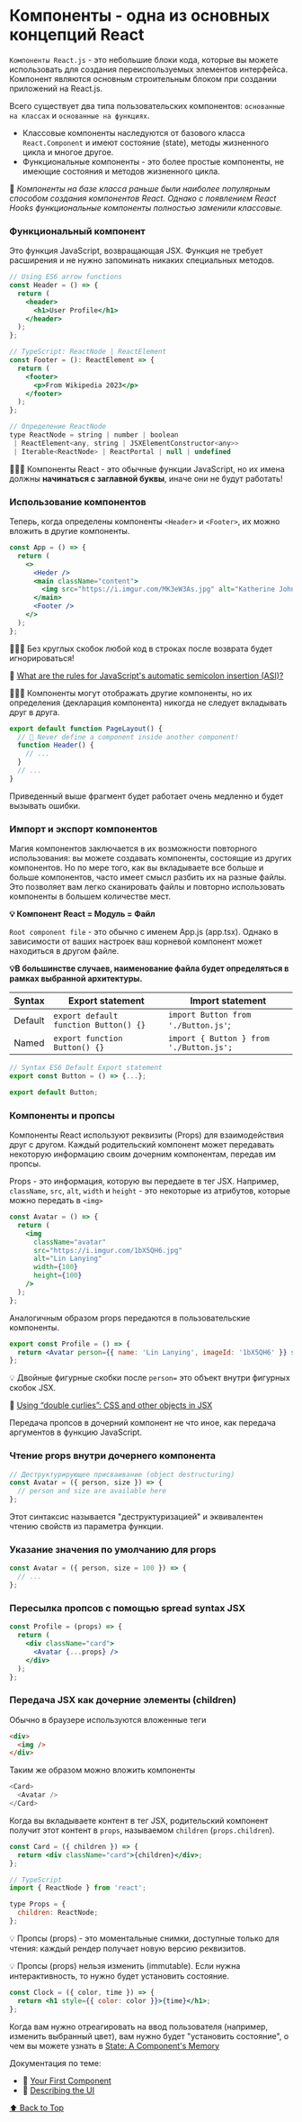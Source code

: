 # Компоненты - одна из основных концепций React

`Компоненты React.js` - это небольшие блоки кода, которые вы можете использовать для создания переиспользуемых элементов интерфейса. Компонент являются основным строительным блоком при создании приложений на React.js.

Всего существует два типа пользовательских компонентов: `основанные на классах` и `основанные на функциях`.

- Классовые компоненты наследуются от базового класса `React.Component` и имеют состояние (state), методы жизненного цикла и многое другое.
- Функциональные компоненты - это более простые компоненты, не имеющие состояния и методов жизненного цикла.

🚩 _Компоненты на базе класса раньше были наиболее популярным способом создания компонентов React. Однако с появлением React Hooks функциональные компоненты полностью заменили классовые._

### Функциональный компонент

Это функция JavaScript, возвращающая JSX. Функция не требует расширения и не нужно запоминать никаких специальных методов.

```jsx
// Using ES6 arrow functions
const Header = () => {
  return (
    <header>
      <h1>User Profile</h1>
    </header>
  );
};

// TypeScript: ReactNode | ReactElement
const Footer = (): ReactElement => {
  return (
    <footer>
      <p>From Wikipedia 2023</p>
    </footer>
  );
};

// Определение ReactNode
type ReactNode = string | number | boolean
 | ReactElement<any, string | JSXElementConstructor<any>>
 | Iterable<ReactNode> | ReactPortal | null | undefined
```

🚩🚩🚩 Компоненты React - это обычные функции JavaScript, но их имена должны **начинаться с заглавной буквы**, иначе они не будут работать!

### Использование компонентов

Теперь, когда определены компоненты `<Header>` и `<Footer>`, их можно вложить в другие компоненты.

```jsx
const App = () => {
  return (
    <>
      <Heder />
      <main className="content">
        <img src="https://i.imgur.com/MK3eW3As.jpg" alt="Katherine Johnson" />
      </main>
      <Footer />
    </>
  );
};
```

🚩🚩🚩 Без круглых скобок любой код в строках после возврата будет игнорироваться!

🔗 [What are the rules for JavaScript's automatic semicolon insertion (ASI)?](https://stackoverflow.com/questions/2846283/what-are-the-rules-for-javascripts-automatic-semicolon-insertion-asi)

🚩🚩🚩 Компоненты могут отображать другие компоненты, но их определения (декларация компонента) никогда не следует вкладывать друг в друга.

```jsx
export default function PageLayout() {
  // 🔴 Never define a component inside another component!
  function Header() {
    // ...
  }
  // ...
}
```

Приведенный выше фрагмент будет работает очень медленно и будет вызывать ошибки.

### Импорт и экспорт компонентов

Магия компонентов заключается в их возможности повторного использования: вы можете создавать компоненты, состоящие из других компонентов. Но по мере того, как вы вкладываете все больше и больше компонентов, часто имеет смысл разбить их на разные файлы. Это позволяет вам легко сканировать файлы и повторно использовать компоненты в большем количестве мест.

**💡 Компонент React = Модуль = Файл**

`Root component file` - это обычно с именем App.js (app.tsx). Однако в зависимости от ваших настроек ваш корневой компонент может находиться в другом файле.

**💡В большинстве случаев, наименование файла будет определяться в рамках выбранной архитектуры.**

| Syntax  | Export statement                      | Import statement                        |
| ------- | ------------------------------------- | --------------------------------------- |
| Default | `export default function Button() {}` | `import Button from './Button.js'`;     |
| Named   | `export function Button() {}`         | `import { Button } from './Button.js';` |

```jsx
// Syntax ES6 Default Export statement
export const Button = () => {...};

export default Button;
```

### Компоненты и пропсы

Компоненты React используют реквизиты (Props) для взаимодействия друг с другом. Каждый родительский компонент может передавать некоторую информацию своим дочерним компонентам, передав им пропсы.

Props - это информация, которую вы передаете в тег JSX. Например, `className`, `src`, `alt`, `width` и `height` - это некоторые из атрибутов, которые можно передать в `<img>`

```jsx
const Avatar = () => {
  return (
    <img
      className="avatar"
      src="https://i.imgur.com/1bX5QH6.jpg"
      alt="Lin Lanying"
      width={100}
      height={100}
    />
  );
};
```

Аналогичным образом props передаются в пользовательские компоненты.

```jsx
export const Profile = () => {
  return <Avatar person={{ name: 'Lin Lanying', imageId: '1bX5QH6' }} size={100} />;
};
```

💡 Двойные фигурные скобки после `person=` это объект внутри фигурных скобок JSX.

🔗 [Using “double curlies”: CSS and other objects in JSX](https://react.dev/learn/javascript-in-jsx-with-curly-braces#using-double-curlies-css-and-other-objects-in-jsx)

Передача пропсов в дочерний компонент не что иное, как передача аргументов в функцию JavaScript.

### Чтение props внутри дочернего компонента

```jsx
// Деструктурирующее присваивание (object destructuring)
const Avatar = ({ person, size }) => {
  // person and size are available here
};
```

Этот синтаксис называется "деструктуризацией" и эквивалентен чтению свойств из параметра функции.

### Указание значения по умолчанию для props

```jsx
const Avatar = ({ person, size = 100 }) => {
  // ...
};
```

### Пересылка пропсов с помощью spread syntax JSX

```jsx
const Profile = (props) => {
  return (
    <div className="card">
      <Avatar {...props} />
    </div>
  );
};
```

### Передача JSX как дочерние элементы (children)

Обычно в браузере используются вложенные теги

```html
<div>
  <img />
</div>
```

Таким же образом можно вложить компоненты

```js
<Card>
  <Avatar />
</Card>
```

Когда вы вкладываете контент в тег JSX, родительский компонент получит этот контент в `props`, называемом `children` (`props.children`).

```jsx
const Card = ({ children }) => {
  return <div className="card">{children}</div>;
};

// TypeScript
import { ReactNode } from 'react';

type Props = {
  children: ReactNode;
};
```

💡 Пропсы (props) - это моментальные снимки, доступные только для чтения: каждый рендер получает новую версию реквизитов.

💡 Пропсы (props) нельзя изменить (immutable). Если нужна интерактивность, то нужно будет установить состояние.

```jsx
const Clock = ({ color, time }) => {
  return <h1 style={{ color: color }}>{time}</h1>;
};
```

Когда вам нужно отреагировать на ввод пользователя (например, изменить выбранный цвет), вам нужно будет "установить состояние", о чем вы можете узнать в
[State: A Component's Memory](https://react.dev/learn/state-a-components-memory)

Документация по теме:

- 🔗 [Your First Component](https://react.dev/learn/your-first-component)
- 🔗 [Describing the UI](https://react.dev/learn/describing-the-ui)

[⬆ Back to Top](#компоненты---одна-из-основных-концепций-react)

